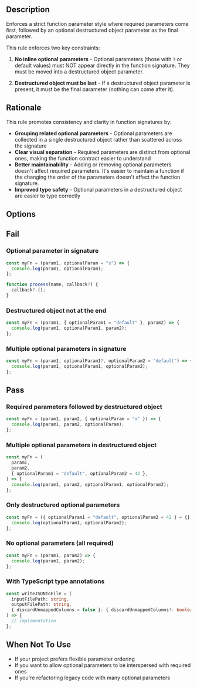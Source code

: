 <!-- end auto-generated rule header -->

## Description

Enforces a strict function parameter style where required parameters come first, followed by an optional destructured object parameter as the final parameter.

This rule enforces two key constraints:

1. **No inline optional parameters** - Optional parameters (those with `?` or default values) must NOT appear directly in the function signature. They must be moved into a destructured object parameter.

2. **Destructured object must be last** - If a destructured object parameter is present, it must be the final parameter (nothing can come after it).

## Rationale

This rule promotes consistency and clarity in function signatures by:

- **Grouping related optional parameters** - Optional parameters are collected in a single destructured object rather than scattered across the signature
- **Clear visual separation** - Required parameters are distinct from optional ones, making the function contract easier to understand
- **Better maintainability** - Adding or removing optional parameters doesn't affect required parameters. It's easier to maintain a function if the changing the order of the parameters doesn't affect the function signature.
- **Improved type safety** - Optional parameters in a destructured object are easier to type correctly

## Options

<!-- begin auto-generated rule options list -->
<!-- end auto-generated rule options list -->

## Fail

### Optional parameter in signature

```js
const myFn = (param1, optionalParam = "x") => {
  console.log(param1, optionalParam);
};
```

```js
function process(name, callback?) {
  callback?.();
}
```

### Destructured object not at the end

```js
const myFn = (param1, { optionalParam1 = "default" }, param2) => {
  console.log(param1, optionalParam1, param2);
};
```

### Multiple optional parameters in signature

```js
const myFn = (param1, optionalParam1?, optionalParam2 = "default") => {
  console.log(param1, optionalParam1, optionalParam2);
};
```

## Pass

### Required parameters followed by destructured object

```js
const myFn = (param1, param2, { optionalParam = "x" }) => {
  console.log(param1, param2, optionalParam);
};
```

### Multiple optional parameters in destructured object

```js
const myFn = (
  param1,
  param2,
  { optionalParam1 = "default", optionalParam2 = 42 },
) => {
  console.log(param1, param2, optionalParam1, optionalParam2);
};
```

### Only destructured optional parameters

```js
const myFn = ({ optionalParam1 = "default", optionalParam2 = 42 } = {}) => {
  console.log(optionalParam1, optionalParam2);
};
```

### No optional parameters (all required)

```js
const myFn = (param1, param2) => {
  console.log(param1, param2);
};
```

### With TypeScript type annotations

```ts
const writeJSONToFile = (
  inputFilePath: string,
  outputFilePath: string,
  { discardUnmappedColumns = false }: { discardUnmappedColumns?: boolean } = {},
) => {
  // implementation
};
```

## When Not To Use

- If your project prefers flexible parameter ordering
- If you want to allow optional parameters to be interspersed with required ones
- If you're refactoring legacy code with many optional parameters
